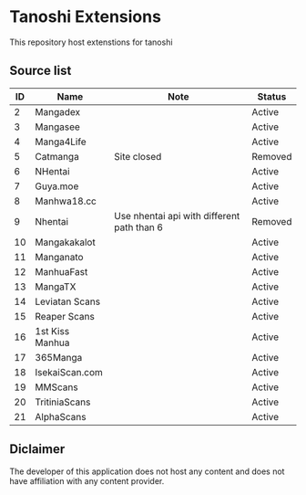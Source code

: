 # Tanoshi Extensions
This repository host extenstions for tanoshi

## Source list
| ID  | Name            | Note                                       | Status  |
|-----|-----------------|--------------------------------------------|---------|
| 2   | Mangadex        |                                            | Active  |
| 3   | Mangasee        |                                            | Active  |
| 4   | Manga4Life      |                                            | Active  |
| 5   | Catmanga        | Site closed                                | Removed |
| 6   | NHentai         |                                            | Active  |
| 7   | Guya.moe        |                                            | Active  |
| 8   | Manhwa18.cc     |                                            | Active  |
| 9   | Nhentai         | Use nhentai api with different path than 6 | Removed |
| 10  | Mangakakalot    |                                            | Active  |
| 11  | Manganato       |                                            | Active  |
| 12  | ManhuaFast      |                                            | Active  |
| 13  | MangaTX         |                                            | Active  |
| 14  | Leviatan Scans  |                                            | Active  |
| 15  | Reaper Scans    |                                            | Active  |
| 16  | 1st Kiss Manhua |                                            | Active  |
| 17  | 365Manga        |                                            | Active  |
| 18  | IsekaiScan.com  |                                            | Active  |
| 19  | MMScans         |                                            | Active  |
| 20  | TritiniaScans   |                                            | Active  |
| 21  | AlphaScans      |                                            | Active  |


## Diclaimer
The developer of this application does not host any content and does not have affiliation with any content provider.
